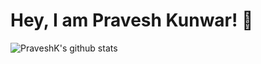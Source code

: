 # Hey, I am Pravesh Kunwar! 👋


![PraveshK's github stats](https://github-readme-stats.vercel.app/api?username=PraveshKunwar&show_icons=true&theme=radical)


